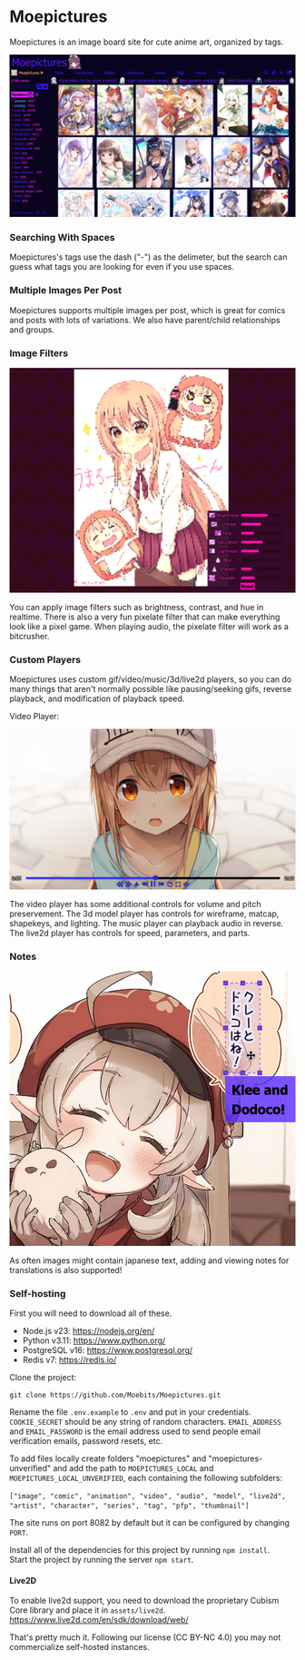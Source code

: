 # Moepictures

Moepictures is an image board site for cute anime art, organized by tags.

<img src="assets/images/mainimg.png">

### Searching With Spaces

Moepictures's tags use the dash ("-") as the delimeter, but the search can guess what tags you are looking for even if you use spaces.

### Multiple Images Per Post

Moepictures supports multiple images per post, which is great for comics and posts with lots of variations. We also have parent/child relationships and groups.

### Image Filters

<img src="assets/images/imagefilters.png">

You can apply image filters such as brightness, contrast, and hue in realtime. There is also a very fun pixelate filter that 
can make everything look like a pixel game. When playing audio, the pixelate filter will work as a bitcrusher.

### Custom Players

Moepictures uses custom gif/video/music/3d/live2d players, so you can do many things that aren't normally possible like pausing/seeking 
gifs, reverse playback, and modification of playback speed. 

Video Player:

<img src="assets/images/videoplayer.png">

The video player has some additional controls for volume and pitch preservement. The 3d model player has 
controls for wireframe, matcap, shapekeys, and lighting. The music player can playback audio in reverse. The 
live2d player has controls for speed, parameters, and parts.

### Notes

<img src="assets/images/notes.png">

As often images might contain japanese text, adding and viewing notes for translations is also supported!

### Self-hosting

First you will need to download all of these.

- Node.js v23: https://nodejs.org/en/
- Python v3.11: https://www.python.org/
- PostgreSQL v16: https://www.postgresql.org/
- Redis v7: https://redis.io/

Clone the project:
```
git clone https://github.com/Moebits/Moepictures.git
```

Rename the file `.env.example` to `.env` and put in your credentials. `COOKIE_SECRET` should be any string of random characters. `EMAIL_ADDRESS` and `EMAIL_PASSWORD` is the email address used to send people email verification emails, password resets, etc.

To add files locally create folders "moepictures" and "moepictures-unverified" and add the path to `MOEPICTURES_LOCAL` and `MOEPICTURES_LOCAL_UNVERIFIED`, each containing the following subfolders:

`["image", "comic", "animation", "video", "audio", "model", "live2d", "artist", "character", "series", "tag", "pfp", "thumbnail"]`

The site runs on port 8082 by default but it can be configured by changing `PORT`.

Install all of the dependencies for this project by running `npm install`. \
Start the project by running the server `npm start`.

#### Live2D
To enable live2d support, you need to download the proprietary Cubism Core library and place it in `assets/live2d`.
https://www.live2d.com/en/sdk/download/web/

That's pretty much it. Following our license (CC BY-NC 4.0) you may not commercialize self-hosted instances.
